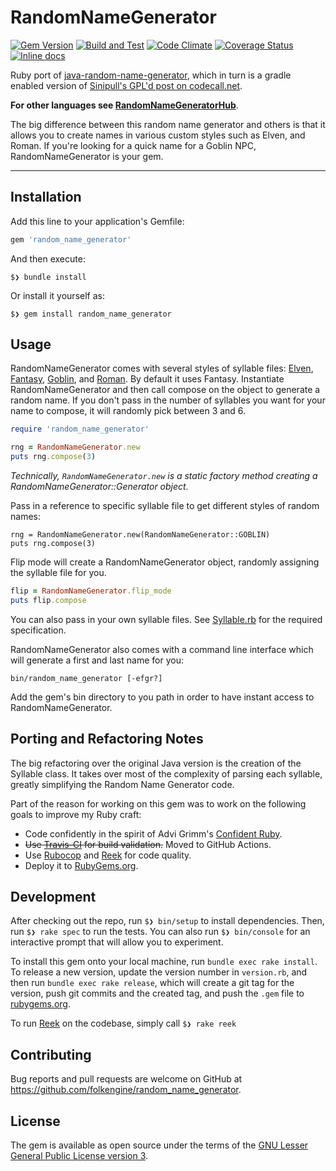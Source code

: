 # RandomNameGenerator

[![Gem Version](https://badge.fury.io/rb/random_name_generator.svg)](https://badge.fury.io/rb/random_name_generator)
[![Build and Test](https://github.com/folkengine/random_name_generator/actions/workflows/ruby.yml/badge.svg)](https://github.com/folkengine/random_name_generator/actions/workflows/ruby.yml)
[![Code Climate](https://codeclimate.com/github/folkengine/random_name_generator/badges/gpa.svg)](https://codeclimate.com/github/folkengine/random_name_generator)
[![Coverage Status](https://coveralls.io/repos/github/folkengine/random_name_generator/badge.svg?branch=master)](https://coveralls.io/github/folkengine/random_name_generator?branch=master)
[![Inline docs](http://inch-ci.org/github/folkengine/random_name_generator.svg?branch=master)](http://inch-ci.org/github/folkengine/random_name_generator)

Ruby port of
[java-random-name-generator](https://github.com/folkengine/java-random-name-generator),
which in turn is a gradle enabled version of
[Sinipull's GPL'd post on codecall.net](http://forum.codecall.net/topic/49665-java-random-name-generator/).

**For other languages see
[RandomNameGeneratorHub](https://github.com/folkengine/RandomNameGeneratorHub)**.

The big difference between this random name generator and others is that
it allows you to create names in various custom styles such as Elven,
and Roman. If you're looking for a quick name for a Goblin NPC,
RandomNameGenerator is your gem.

------

## Installation

Add this line to your application's Gemfile:

```ruby
gem 'random_name_generator'
```

And then execute:

    $❯ bundle install

Or install it yourself as:

    $❯ gem install random_name_generator

## Usage

RandomNameGenerator comes with several styles of syllable files:
[Elven](https://github.com/folkengine/random_name_generator/blob/master/lib/languages/elven.txt),
[Fantasy](https://github.com/folkengine/random_name_generator/blob/master/lib/languages/fantasy.txt),
[Goblin](https://github.com/folkengine/random_name_generator/blob/master/lib/languages/goblin.txt),
and
[Roman](https://github.com/folkengine/random_name_generator/blob/master/lib/languages/roman.txt).
By default it uses Fantasy. Instantiate RandomNameGenerator and then
call compose on the object to generate a random name. If you don't pass
in the number of syllables you want for your name to compose, it will
randomly pick between 3 and 6.

```ruby
require 'random_name_generator'

rng = RandomNameGenerator.new
puts rng.compose(3)
```

*Technically, `RandomNameGenerator.new` is a static factory method
creating a RandomNameGenerator::Generator object.*

Pass in a reference to specific syllable file to get different styles of
random names:

```
rng = RandomNameGenerator.new(RandomNameGenerator::GOBLIN)
puts rng.compose(3)
```

Flip mode will create a RandomNameGenerator object, randomly assigning
the syllable file for you.

```ruby
flip = RandomNameGenerator.flip_mode
puts flip.compose
```

You can also pass in your own syllable files. See
[Syllable.rb](https://github.com/folkengine/random_name_generator/blob/master/lib/random_name_generator/syllable.rb)
for the required specification.

RandomNameGenerator also comes with a command line interface which will
generate a first and last name for you:

```
bin/random_name_generator [-efgr?]
```

Add the gem's bin directory to you path in order to have instant access
to RandomNameGenerator.

## Porting and Refactoring Notes

The big refactoring over the original Java version is the creation of
the Syllable class. It takes over most of the complexity of parsing each
syllable, greatly simplifying the Random Name Generator code.

Part of the reason for working on this gem was to work on the following
goals to improve my Ruby craft:

* Code confidently in the spirit of Advi Grimm's
  [Confident Ruby](http://www.confidentruby.com/).
* ~~Use
  [Travis-CI](https://travis-ci.org/folkengine/random_name_generator)
  for build validation.~~ Moved to GitHub Actions.
* Use [Rubocop](https://github.com/bbatsov/rubocop) and
  [Reek](https://github.com/troessner/reek) for code quality.
* Deploy it to
  [RubyGems.org](https://rubygems.org/gems/random_name_generator).


## Development

After checking out the repo, run `$❯ bin/setup` to install dependencies.
Then, run `$❯ rake spec` to run the tests. You can also run `$❯
bin/console` for an interactive prompt that will allow you to
experiment.

To install this gem onto your local machine, run `bundle exec rake
install`. To release a new version, update the version number in
`version.rb`, and then run `bundle exec rake release`, which will create
a git tag for the version, push git commits and the created tag, and
push the `.gem` file to [rubygems.org](https://rubygems.org).

To run [Reek](https://github.com/troessner/reek) on the codebase, simply
call `$❯ rake reek`

## Contributing

Bug reports and pull requests are welcome on GitHub at
https://github.com/folkengine/random_name_generator.

## License

The gem is available as open source under the terms of the
[GNU Lesser General Public License version 3](https://opensource.org/licenses/LGPL-3.0).
